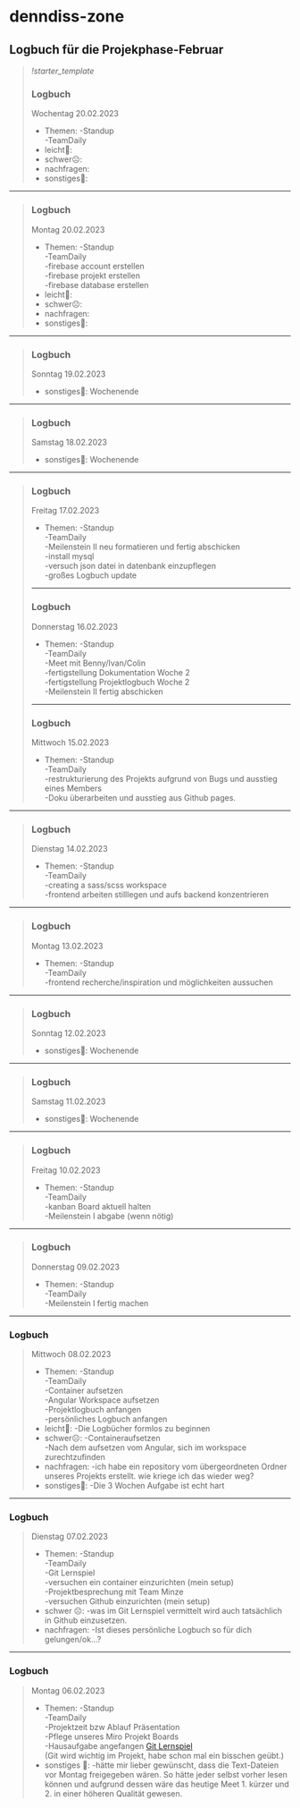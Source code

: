 # denndiss-zone
## Logbuch für die Projekphase-Februar
> *!starter_template*
> ### Logbuch 
> Wochentag 20.02.2023
> - Themen:       -Standup  
>                 -TeamDaily  
> - leicht🙂:
> - schwer☹️:
> - nachfragen:
> - sonstiges🤷:
---

> ### Logbuch 
> Montag 20.02.2023
> - Themen:       -Standup  
>                 -TeamDaily  
>                 -firebase account erstellen  
>                 -firebase projekt erstellen  
>                 -firebase database erstellen  
> - leicht🙂:
> - schwer☹️:
> - nachfragen:
> - sonstiges🤷:
---
> ### Logbuch 
> Sonntag 19.02.2023
> - sonstiges🤷: Wochenende  
---  
> ### Logbuch 
> Samstag 18.02.2023
> - sonstiges🤷: Wochenende  
--- 
> ### Logbuch 
> Freitag 17.02.2023
> - Themen:       -Standup  
>                 -TeamDaily  
>                 -Meilenstein II neu formatieren und fertig abschicken  
>                 -install mysql  
>                 -versuch json datei in datenbank einzupflegen  
>                 -großes Logbuch update  
>---
> ### Logbuch 
> Donnerstag 16.02.2023
> - Themen:       -Standup  
>                 -TeamDaily  
>                 -Meet mit Benny/Ivan/Colin  
>                 -fertigstellung Dokumentation Woche 2  
>                 -fertigstellung Projektlogbuch Woche 2  
>                 -Meilenstein II fertig abschicken  
>---
> ### Logbuch 
> Mittwoch 15.02.2023
> - Themen:       -Standup  
>                 -TeamDaily  
>                 -restrukturierung des Projekts aufgrund von Bugs und ausstieg eines Members  
>                 -Doku überarbeiten und ausstieg aus Github pages.  
---
> ### Logbuch 
> Dienstag 14.02.2023
> - Themen:       -Standup  
>                 -TeamDaily  
>                 -creating a sass/scss workspace  
>                 -frontend arbeiten stilllegen und aufs backend konzentrieren  
--- 
> ### Logbuch 
> Montag 13.02.2023
> - Themen:       -Standup  
>                 -TeamDaily  
>                 -frontend recherche/inspiration und möglichkeiten aussuchen  
--- 
> ### Logbuch 
> Sonntag 12.02.2023
> - sonstiges🤷: Wochenende  
---  
> ### Logbuch 
> Samstag 11.02.2023
> - sonstiges🤷: Wochenende  
--- 
> ### Logbuch 
> Freitag 10.02.2023
> - Themen:       -Standup  
>                 -TeamDaily  
>                 -kanban Board aktuell halten  
>                 -Meilenstein I abgabe (wenn nötig)  
--- 
> ### Logbuch 
> Donnerstag 09.02.2023
> - Themen:       -Standup  
>                 -TeamDaily  
>                 -Meilenstein I fertig machen  
--- 
### Logbuch
> Mittwoch 08.02.2023
> - Themen:       -Standup  
>                 -TeamDaily  
>                 -Container aufsetzen  
>                 -Angular Workspace aufsetzen  
>                 -Projektlogbuch anfangen  
>                 -persönliches Logbuch anfangen  
> - leicht🙂:     -Die Logbücher formlos zu beginnen  
> - schwer☹️:     -Containeraufsetzen  
>                 -Nach dem aufsetzen vom Angular, sich im workspace zurechtzufinden  
> - nachfragen:   -ich habe ein repository vom übergeordneten Ordner unseres Projekts erstellt. wie kriege ich das wieder weg?  
> - sonstiges🤷:  -Die 3 Wochen Aufgabe ist echt hart  
---
### Logbuch
> Dienstag 07.02.2023
> - Themen:       -Standup  
>                 -TeamDaily  
>                 -Git Lernspiel  
>                 -versuchen ein container einzurichten (mein setup)  
>                 -Projektbesprechung mit Team Minze  
>                 -versuchen Github einzurichten (mein setup)  
> - schwer ☹️:    -was im Git Lernspiel vermittelt wird auch tatsächlich in Github einzusetzen.  
> - nachfragen:   -Ist dieses persönliche Logbuch so für dich gelungen/ok…?  
---
### Logbuch 
> Montag 06.02.2023
> - Themen:       -Standup  
>                 -TeamDaily  
>                 -Projektzeit bzw Ablauf Präsentation  
>                 -Pflege unseres Miro Projekt Boards  
>                 -Hausaufgabe angefangen [Git Lernspiel](https://learngitbranching.js.org/?locale=de_DE)  
>                  (Git wird wichtig im Projekt, habe schon mal ein bisschen geübt.)  
> - sonstiges 🤷: -hätte mir lieber gewünscht, dass die Text-Dateien vor Montag freigegeben wären. So hätte jeder selbst vorher lesen können und aufgrund dessen wäre das heutige Meet 1. kürzer und 2. in einer höheren Qualität gewesen.  
